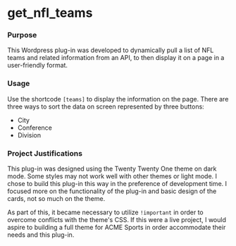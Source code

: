 # get_nfl_teams
<h3>Purpose</h3>

<p>This Wordpress plug-in was developed to dynamically pull a list of NFL teams and related information from an API, to then display it on a page in a user-friendly format.</p> 

<h3>Usage</h3>

<p>Use the shortcode <code>[teams]</code> to display the information on the page. There are three ways to sort the data on screen represented by three buttons:</p>

<ul>
    <li>City</li>
    <li>Conference</li>
    <li>Division</li>
</ul>

<h3>Project Justifications</h3>

<p>This plug-in was designed using the Twenty Twenty One theme on dark mode. Some styles may not work well with other themes or light mode. I chose to build this plug-in this way in the preference of development time. I focused more on the functionality of the plug-in and basic design of the cards, not so much on the theme.</p>

<p>As part of this, it became necessary to utilize <code>!important</code> in order to overcome conflicts with the theme's CSS. If this were a live project, I would aspire to building a full theme for ACME Sports in order accommodate their needs and this plug-in.</p>

